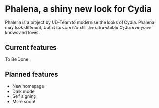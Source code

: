 # Phalena, a shiny new look for Cydia
Phalena is a project by UD-Team to modernise the looks of Cydia. Phalena may look different, but at its core it's still the ultra-stable Cydia everyone knows and loves.
## Current features
To Be Done
## Planned features
* New homepage
* Dark mode
* Self signing
* More soon!
